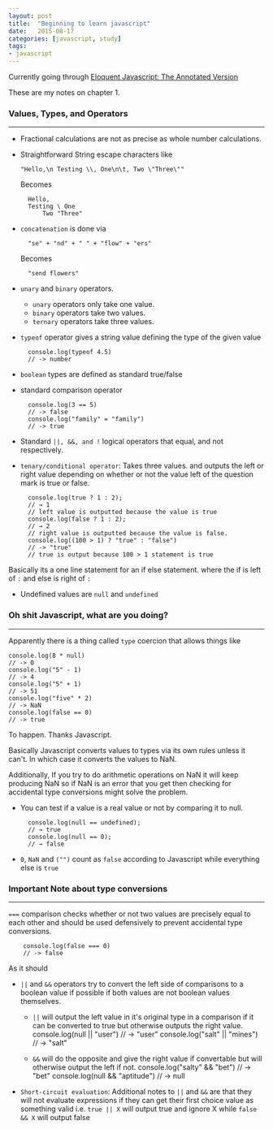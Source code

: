 ```yaml
---
layout: post
title:  "Beginning to learn javascript"
date:   2015-08-17
categories: [javascript, study]
tags:
- javascript
---
```


Currently going through [Eloquent Javascript: The Annotated Version](http://watchandcode.com/courses/eloquent-javascript-the-annotated-version/ "Eloquent Javascript: The Annotated Version")

These are my notes on chapter 1.

### Values, Types, and Operators
---

* Fractional calculations are not as precise as whole number calculations.
* Straightforward String escape characters like

	```
	"Hello,\n Testing \\, One\n\t, Two \"Three\""
	```

	Becomes

		Hello,
		Testing \ One  
			Two "Three"

* ```concatenation``` is done via



		"se" + "nd" + " " + "flow" + "ers"

	Becomes

		"send flowers"

* ```unary``` and ```binary``` operators.
	- ```unary``` operators only take one value.
	- ```binary``` operators take two values.
	- ```ternary``` operators take three values.

* ```typeof``` operator gives a string value defining the type of the given value

		console.log(typeof 4.5)
		// -> number

* ```boolean``` types are defined as standard true/false
* standard comparison operator

		console.log(3 == 5)
		// -> false
		console.log("family" = "family")
		// -> true
* Standard ```||, &&, and !``` logical operators that equal, and not respectively.
* ```tenary/conditional operator```: Takes three values. and outputs the left or right value
	depending on whether or not the value left of the question mark is true or false.

		console.log(true ? 1 : 2);
		// → 1
		// left value is outputted because the value is true
		console.log(false ? 1 : 2);
		// → 2
		// right value is outputted because the value is false.
		console.log((100 > 1) ? "true" : "false")
		// -> "true"
		// true is output because 100 > 1 statement is true

Basically its a one line statement for an if else statement. where the if is left of ```:``` and else is right of ```:```

* Undefined values are ```null``` and ```undefined```

### Oh shit Javascript, what are you doing?
---

Apparently there is a thing called ```type``` coercion that allows things like

	console.log(8 * null)
	// -> 0
	console.log("5" - 1)
	// -> 4
	console.log("5" + 1)
	// -> 51
	console.log("five" * 2)
	// -> NaN
	console.log(false == 0)
	// -> true


To happen. Thanks Javascript.

Basically Javascript converts values to types via its own rules unless it can't. In which case it converts the values to NaN.

Additionally, If you try to do arithmetic operations on NaN it will keep producing NaN so if NaN is an error that you get then checking for accidental type conversions might solve the problem.

* You can test if a value is a real value or not by comparing it to null.

		console.log(null == undefined);
		// → true
		console.log(null == 0);
		// → false

* ```0```, ```NaN``` and ```("")``` count as ```false``` according to Javascript while everything else is ```true```

### Important Note about type conversions
---


```===``` comparison checks whether or not two values are precisely equal to each other and should be used defensively to prevent accidental type conversions.

		console.log(false === 0)
		// -> false

As it should

* ```||``` and ```&&``` operators try to convert the left side of comparisons to a boolean value if possible
if both values are not boolean values themselves.

	* ```||``` will output the left value in it's original type in a comparison if it can be converted to true but otherwise outputs the right value.
			console.log(null || "user")
			// -> "user"
			console.log("salt" || "mines")
			// -> "salt"

	* ```&&``` will do the opposite and give the right value if convertable but will otherwise output the left if not.
			console.log("salty" && "bet")
			// -> "bet"
			console.log(null && "aptitude")
			// -> null


* ```Short-circuit evaluation```: Additional notes to ```||``` and ```&&``` are that they will not evaluate expressions if they can get their first choice value as something valid i.e. ```true || X``` will output true and ignore X while ```false && X``` will output false

